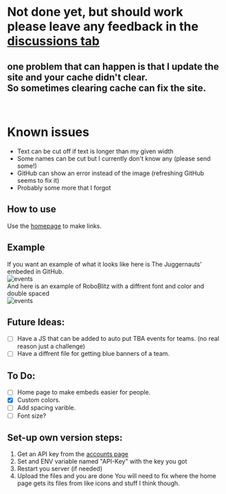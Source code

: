 # Not done yet, but should work please leave any feedback in the [discussions tab](https://github.com/Cool-showTTV/TheBlueAlliance-Embed/discussions)
## one problem that can happen is that I update the site and your cache didn't clear.<br>So sometimes clearing cache can fix the site.
​<br>

# Known issues
- Text can be cut off if text is longer than my given width
- Some names can be cut but I currently don't know any (please send some!)
- GitHub can show an error instead of the image (refreshing GitHub seems to fix it)
- Probably some more that I forgot

## How to use
Use the [homepage](https://thebluealliance-embed.herokuapp.com) to make links.

## Example
If you want an example of what it looks like here is The Juggernauts' embeded in GitHub.<br>
![events](https://thebluealliance-embed.herokuapp.com/?num=1)<br>
And here is an example of RoboBlitz with a diffrent font and color and double spaced<br>
![events](https://thebluealliance-embed.herokuapp.com/?num=3936&font=Candara&color=00f&doubleSpace=true)


## Future Ideas:
- [ ] Have a JS that can be added to auto put TBA events for teams. (no real reason just a challenge)
- [ ] Have a diffrent file for getting blue banners of a team.

## To Do:
- [ ] Home page to make embeds easier for people.
- [X] Custom colors.
- [ ] Add spacing varible.
- [ ] Font size?

## Set-up own version steps:
1. Get an API key from the [accounts page](https://www.thebluealliance.com/account#:~:text=0-,Read%20API%20Keys,-Description)
2. Set and ENV variable named "API-Key" with the key you got
3. Restart you server (if needed)
4. Upload the files and you are done
You will need to fix where the home page gets its files from like icons and stuff I think though.
